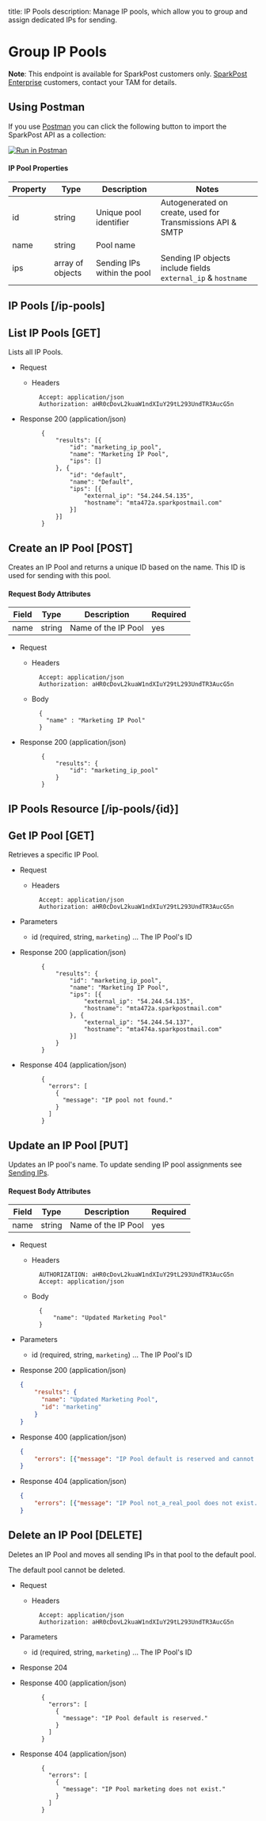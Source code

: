 title: IP Pools
description: Manage IP pools, which allow you to group and assign dedicated IPs for sending.

# Group IP Pools

<div class="alert alert-info"><strong>Note</strong>: This endpoint is available for SparkPost customers only. <a href="https://www.sparkpost.com/enterprise-email/">SparkPost Enterprise</a> customers, contact your TAM for details.</div>

## Using Postman

If you use [Postman](https://www.getpostman.com/) you can click the following button to import the SparkPost API as a collection:

[![Run in Postman](https://s3.amazonaws.com/postman-static/run-button.png)](https://www.getpostman.com/run-collection/81ee1dd2790d7952b76a)

#### IP Pool Properties

| Property   | Type    | Description | Notes |
|------------|---------|-------------|-------|
| id | string | Unique pool identifier | Autogenerated on create, used for Transmissions API & SMTP |
| name | string | Pool name | |
| ips | array of objects | Sending IPs within the pool | Sending IP objects include fields `external_ip` & `hostname` |

## IP Pools [/ip-pools]

## List IP Pools [GET]

Lists all IP Pools.

+ Request

    + Headers

            Accept: application/json
            Authorization: aHR0cDovL2kuaW1ndXIuY29tL293UndTR3AucG5n


+ Response 200 (application/json)

            {
                "results": [{
                    "id": "marketing_ip_pool",
                    "name": "Marketing IP Pool",
                    "ips": []
                }, {
                    "id": "default",
                    "name": "Default",
                    "ips": [{
                        "external_ip": "54.244.54.135",
                        "hostname": "mta472a.sparkpostmail.com"
                    }]
                }]
            }

## Create an IP Pool [POST]

Creates an IP Pool and returns a unique ID based on the name. This ID is used for sending with this pool.

#### Request Body Attributes

| Field              | Type           | Description                                                            | Required      |
|--------------------|----------------|------------------------------------------------------------------------|---------------|
| name               | string         | Name of the IP Pool                                                    | yes           |


+ Request

    + Headers

            Accept: application/json
            Authorization: aHR0cDovL2kuaW1ndXIuY29tL293UndTR3AucG5n

    + Body

            {
              "name" : "Marketing IP Pool"
            }

+ Response 200 (application/json)

            {
                "results": {
                    "id": "marketing_ip_pool"
                }
            }

## IP Pools Resource [/ip-pools/{id}]

## Get IP Pool [GET]

Retrieves a specific IP Pool.

+ Request

    + Headers

            Accept: application/json
            Authorization: aHR0cDovL2kuaW1ndXIuY29tL293UndTR3AucG5n

+ Parameters

  + id (required, string, `marketing`) ... The IP Pool's ID


+ Response 200 (application/json)

            {
                "results": {
                    "id": "marketing_ip_pool",
                    "name": "Marketing IP Pool",
                    "ips": [{
                        "external_ip": "54.244.54.135",
                        "hostname": "mta472a.sparkpostmail.com"
                    }, {
                        "external_ip": "54.244.54.137",
                        "hostname": "mta474a.sparkpostmail.com"
                    }]
                }
            }

+ Response 404 (application/json)

            {
              "errors": [
                {
                  "message": "IP pool not found."
                }
              ]
            }


## Update an IP Pool [PUT]

Updates an IP pool's name. To update sending IP pool assignments see [Sending IPs](sending-ips.html).

#### Request Body Attributes

| Field          | Type           | Description                                | Required      |
|----------------|----------------|--------------------------------------------|---------------|
| name           | string         | Name of the IP Pool                        | yes           |


+ Request

    + Headers

            AUTHORIZATION: aHR0cDovL2kuaW1ndXIuY29tL293UndTR3AucG5n
            Accept: application/json

    + Body

            {
                "name": "Updated Marketing Pool"
            }

+ Parameters

  + id (required, string, `marketing`) ... The IP Pool's ID


+ Response 200 (application/json)

    ```json
    {
        "results": {
          "name": "Updated Marketing Pool",
          "id": "marketing"
        }
    }
    ```

+ Response 400 (application/json)

    ```json
    {
        "errors": [{"message": "IP Pool default is reserved and cannot be updated."}]
    }
    ```

+ Response 404 (application/json)

    ```json
    {
        "errors": [{"message": "IP Pool not_a_real_pool does not exist."}]
    }
    ```


## Delete an IP Pool [DELETE]

Deletes an IP Pool and moves all sending IPs in that pool to the default pool.

<div class="alert alert-info">The default pool cannot be deleted.</div>


+ Request

    + Headers

            Accept: application/json
            Authorization: aHR0cDovL2kuaW1ndXIuY29tL293UndTR3AucG5n

+ Parameters

  + id (required, string, `marketing`) ... The IP Pool's ID


+ Response 204


+ Response 400 (application/json)

            {
              "errors": [
                {
                  "message": "IP Pool default is reserved."
                }
              ]
            }

+ Response 404 (application/json)

            {
              "errors": [
                {
                  "message": "IP Pool marketing does not exist."
                }
              ]
            }
